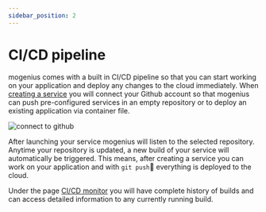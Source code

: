 ```yaml
---
sidebar_position: 2
---
```


# CI/CD pipeline

mogenius comes with a built in CI/CD pipeline so that you can start working on your application and deploy any changes to the cloud immediately.
When [creating a service](#) you will connect your Github account so that mogenius can push pre-configured services in an empty repository or to deploy an existing application via container file.

![connect to github](https://api.mogenius.com/file/id/88626d92-fa15-4d9e-8598-6a914daa633c)

After launching your service mogenius will listen to the selected repository. Anytime your repository is updated, a new build of your service will automatically be triggered.
This means, after creating a service you can work on your application and with `git push` everything is deployed to the cloud.

Under the page [CI/CD monitor](#) you will have complete history of builds and can access detailed information to any currently running build.